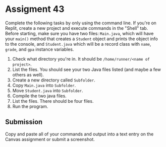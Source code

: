# Assigment 43

Complete the following tasks by only using the command line. If you're on Replit, create a new project and execute commands in the "Shell" tab. Before starting, make sure you have two files: `Main.java`, which will have your `main()` method that creates a `Student` object and prints the object info to the console, and `Student.java` which will be a record class with `name`, `grade`, and `gpa` instance variables.

1. Check what directory you're in. It should be `/home/runner/<name of project>`.
1. List the files. You should see your two Java files listed (and maybe a few others as well).
1. Create a new directory called `Subfolder`.
1. Copy `Main.java` into `Subfolder`.
1. Move `Student.java` into `Subfolder`.
1. Compile the two java files.
1. List the files. There should be four files.
1. Run the program.

## Submission

Copy and paste all of your commands and output into a text entry on the Canvas assignment or submit a screenshot.

